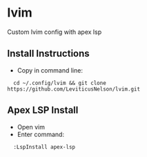 # lvim
Custom lvim config with apex lsp

## Install Instructions
- Copy in command line:
```
  cd ~/.config/lvim && git clone https://github.com/LeviticusNelson/lvim.git
```

## Apex LSP Install
- Open vim
- Enter command: 
```
  :LspInstall apex-lsp
```
